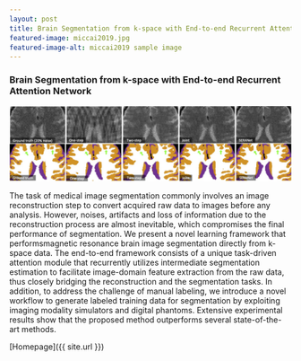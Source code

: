 ```yaml
---
layout: post
title: Brain Segmentation from k-space with End-to-end Recurrent Attention Network
featured-image: miccai2019.jpg
featured-image-alt: miccai2019 sample image
---
```

### Brain Segmentation from k-space with End-to-end Recurrent Attention Network
<p align="center">
  <img src="/assets/project/miccai2019.jpg" alt="MICCAI2019" title="Photo" width="800">
</p>

The task of medical image segmentation commonly involves an image reconstruction step to convert acquired raw data to images before any analysis. However, noises, artifacts and loss of information due to the reconstruction process are almost inevitable, which compromises the final performance of segmentation. We present a novel learning framework that performsmagnetic resonance brain image segmentation directly from k-space data. The end-to-end framework consists of a unique task-driven attention module that recurrently utilizes intermediate segmentation estimation to facilitate image-domain feature extraction from the raw data, thus closely bridging the reconstruction and the segmentation tasks. In addition, to address the challenge of manual labeling, we introduce a novel workflow to generate labeled training data for segmentation by exploiting imaging modality simulators and digital phantoms. Extensive experimental results show that the proposed method outperforms several state-of-the-art methods.

[Homepage]({{ site.url }})
